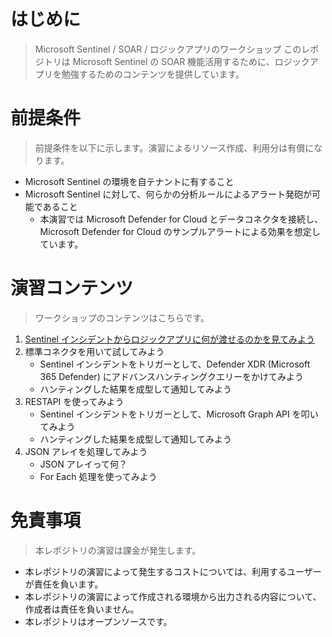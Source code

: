 # はじめに
> Microsoft Sentinel / SOAR / ロジックアプリのワークショップ
このレポジトリは Microsoft Sentinel の SOAR 機能活用するために、ロジックアプリを勉強するためのコンテンツを提供しています。

# 前提条件
> 前提条件を以下に示します。演習によるリソース作成、利用分は有償になります。

- Microsoft Sentinel の環境を自テナントに有すること
- Microsoft Sentinel に対して、何らかの分析ルールによるアラート発砲が可能であること
  - 本演習では Microsoft Defender for Cloud とデータコネクタを接続し、Microsoft Defender for Cloud のサンプルアラートによる効果を想定しています。

# 演習コンテンツ
> ワークショップのコンテンツはこちらです。
> 
1. [Sentinel インシデントからロジックアプリに何が渡せるのかを見てみよう](https://github.com/hisashin0728/SentinelSOARWorkshopJP/blob/main/Work1.md)
2. 標準コネクタを用いて試してみよう
    - Sentinel インシデントをトリガーとして、Defender XDR (Microsoft 365 Defender) にアドバンスハンティングクエリーをかけてみよう
    - ハンティングした結果を成型して通知してみよう
3. RESTAPI を使ってみよう
    - Sentinel インシデントをトリガーとして、Microsoft Graph API を叩いてみよう
    - ハンティングした結果を成型して通知してみよう
4. JSON アレイを処理してみよう
    - JSON アレイって何？
    - For Each 処理を使ってみよう

# 免責事項
> 本レポジトリの演習は課金が発生します。

- 本レポジトリの演習によって発生するコストについては、利用するユーザーが責任を負います。
- 本レポジトリの演習によって作成される環境から出力される内容について、作成者は責任を負いません。
- 本レポジトリはオープンソースです。 
